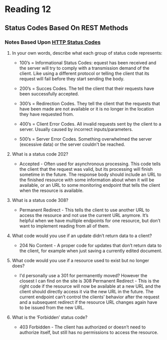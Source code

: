 # Reading 12

## Status Codes Based On REST Methods

### Notes Based Upon [HTTP Status Codes](https://www.moesif.com/blog/technical/api-design/Which-HTTP-Status-Code-To-Use-For-Every-CRUD-App/)

1. In your own words, describe what each group of status code represents:
      - 100’s = Informational Status Codes: equest has been received and the server will try to comply with a transmission demand of the client. Like using a different protocol or telling the client that its request will fail before they start sending the body.

      - 200’s = Succes Codes. The tell the client that their requests have been successfully accepted.
      - 300’s = Redirection Codes. They tell the client that the requests that have been made are not available or it is no longer in the location they have requested from.
      - 400’s = Client Error Codes. All invalid requests sent by the client to a server. Usually caused by incorrect inputs/parameters.
      - 500’s = Server Error Codes. Something overwhelmed the server (excessive data) or the server couldn't be reached.

2. What is a status code 202?
      - Accepted - Often used for asynchronous processing. This code tells the client that the request was valid, but its processing will finish sometime in the future. The response body should include an URL to the finished resource with some information about when it will be available, or an URL to some monitoring endpoint that tells the client when the resource is available.

3. What is a status code 308?
    - Permanent Redirect - This tells the client to use another URL to access the resource and not use the current URL anymore. It’s helpful when we have multiple endpoints for one resource, but don’t want to implement reading from all of them.

4. What code would you use if an update didn’t return data to a client?
    - 204 No Content - A proper code for updates that don’t return data to the client, for example when just saving a currently edited document.

5. What code would you use if a resource used to exist but no longer does?
    - I'd personally use a 301 for permanently moved? However the closest I can find on the site is 308 Permanent Redirect - This is the right code if the resource will now be available at a new URL and the client should directly access it via the new URL in the future. The current endpoint can’t control the clients’ behavior after the request and a subsequent redirect if the resource URL changes again have to be issued from the new URL.

6. What is the ‘Forbidden’ status code?
    - 403 Forbidden - The client has authorized or doesn’t need to authorize itself, but still has no permissions to access the resource.
